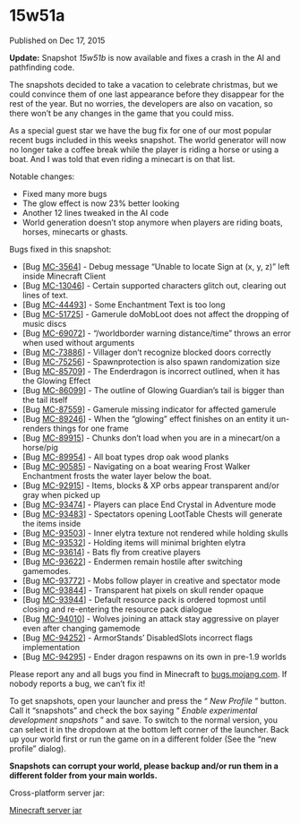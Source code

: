 # 15w51a
Published on Dec 17, 2015

**Update:** Snapshot _15w51b_ is now available and fixes a crash in the AI and
pathfinding code.

The snapshots decided to take a vacation to celebrate christmas, but we could
convince them of one last appearance before they disappear for the rest of the
year. But no worries, the developers are also on vacation, so there won’t be
any changes in the game that you could miss.

As a special guest star we have the bug fix for one of our most popular recent
bugs included in this weeks snapshot. The world generator will now no longer
take a coffee break while the player is riding a horse or using a boat. And I
was told that even riding a minecart is on that list.

Notable changes:

  * Fixed many more bugs
  * The glow effect is now 23% better looking
  * Another 12 lines tweaked in the AI code
  * World generation doesn’t stop anymore when players are riding boats, horses, minecarts or ghasts.

Bugs fixed in this snapshot:

  * [Bug [MC-3564](https://bugs.mojang.com/browse/MC-3564)] - Debug message “Unable to locate Sign at (x, y, z)” left inside Minecraft Client
  * [Bug [MC-13046](https://bugs.mojang.com/browse/MC-13046)] - Certain supported characters glitch out, clearing out lines of text.
  * [Bug [MC-44493](https://bugs.mojang.com/browse/MC-44493)] - Some Enchantment Text is too long
  * [Bug [MC-51725](https://bugs.mojang.com/browse/MC-51725)] - Gamerule doMobLoot does not affect the dropping of music discs
  * [Bug [MC-69072](https://bugs.mojang.com/browse/MC-69072)] - “/worldborder warning distance/time” throws an error when used without arguments
  * [Bug [MC-73886](https://bugs.mojang.com/browse/MC-73886)] - Villager don’t recognize blocked doors correctly
  * [Bug [MC-75256](https://bugs.mojang.com/browse/MC-75256)] - Spawnprotection is also spawn randomization size
  * [Bug [MC-85709](https://bugs.mojang.com/browse/MC-85709)] - The Enderdragon is incorrect outlined, when it has the Glowing Effect
  * [Bug [MC-86099](https://bugs.mojang.com/browse/MC-86099)] - The outline of Glowing Guardian’s tail is bigger than the tail itself
  * [Bug [MC-87559](https://bugs.mojang.com/browse/MC-87559)] - Gamerule missing indicator for affected gamerule
  * [Bug [MC-89246](https://bugs.mojang.com/browse/MC-89246)] - When the “glowing” effect finishes on an entity it un-renders things for one frame
  * [Bug [MC-89915](https://bugs.mojang.com/browse/MC-89915)] - Chunks don’t load when you are in a minecart/on a horse/pig
  * [Bug [MC-89954](https://bugs.mojang.com/browse/MC-89954)] - All boat types drop oak wood planks
  * [Bug [MC-90585](https://bugs.mojang.com/browse/MC-90585)] - Navigating on a boat wearing Frost Walker Enchantment frosts the water layer below the boat.
  * [Bug [MC-92915](https://bugs.mojang.com/browse/MC-92915)] - Items, blocks & XP orbs appear transparent and/or gray when picked up
  * [Bug [MC-93474](https://bugs.mojang.com/browse/MC-93474)] - Players can place End Crystal in Adventure mode
  * [Bug [MC-93483](https://bugs.mojang.com/browse/MC-93483)] - Spectators opening LootTable Chests will generate the items inside
  * [Bug [MC-93503](https://bugs.mojang.com/browse/MC-93503)] - Inner elytra texture not rendered while holding skulls
  * [Bug [MC-93532](https://bugs.mojang.com/browse/MC-93532)] - Holding items will minimal brighten elytra
  * [Bug [MC-93614](https://bugs.mojang.com/browse/MC-93614)] - Bats fly from creative players
  * [Bug [MC-93622](https://bugs.mojang.com/browse/MC-93622)] - Endermen remain hostile after switching gamemodes.
  * [Bug [MC-93772](https://bugs.mojang.com/browse/MC-93772)] - Mobs follow player in creative and spectator mode
  * [Bug [MC-93844](https://bugs.mojang.com/browse/MC-93844)] - Transparent hat pixels on skull render opaque
  * [Bug [MC-93944](https://bugs.mojang.com/browse/MC-93944)] - Default resource pack is ordered topmost until closing and re-entering the resource pack dialogue
  * [Bug [MC-94010](https://bugs.mojang.com/browse/MC-94010)] - Wolves joining an attack stay aggressive on player even after changing gamemode
  * [Bug [MC-94252](https://bugs.mojang.com/browse/MC-94252)] - ArmorStands’ DisabledSlots incorrect flags implementation
  * [Bug [MC-94295](https://bugs.mojang.com/browse/MC-94295)] - Ender dragon respawns on its own in pre-1.9 worlds

Please report any and all bugs you find in Minecraft to
[bugs.mojang.com](https://bugs.mojang.com). If nobody reports a bug, we can’t
fix it!

To get snapshots, open your launcher and press the “ _New Profile_ ” button.
Call it “snapshots” and check the box saying “ _Enable experimental
development snapshots_ ” and save. To switch to the normal version, you can
select it in the dropdown at the bottom left corner of the launcher. Back up
your world first or run the game on in a different folder (See the “new
profile” dialog).

**Snapshots can corrupt your world, please backup and/or run them in a
different folder from your main worlds.**

Cross-platform server jar:

[Minecraft server
jar](https://launcher.mojang.com/mc/game/15w51b/server/2fe31afafacd3cd000d8496b258124a79db6dd01/server.jar)


